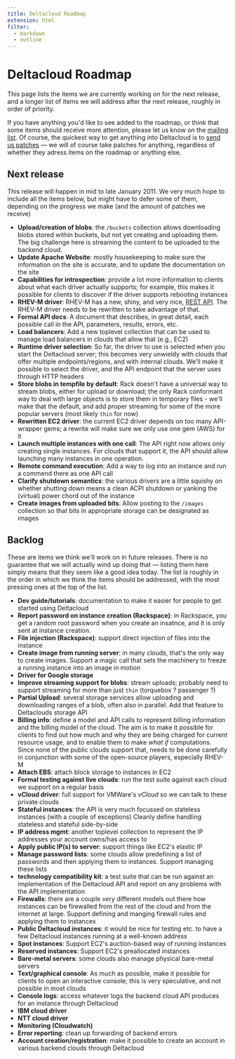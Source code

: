 ```yaml
---
title: Deltacloud Roadmap
extension: html
filter:
  - markdown
  - outline
---
```


# Deltacloud Roadmap

This page lists the items we are currently working on for the next release,
and a longer list of items we will address after the next release, roughly
in order of priority.

If you have anything you'd like to see added to the roadmap, or think that
some items should receive more attention, please let us know on the
[mailing list][1]. Of course, the quickest way to get anything into
Deltacloud is to [send us patches][2] &mdash; we will of course take patches
for anything, regardless of whether they adress items on the roadmap or
anything else.

[1]: /contribute.html
[2]: /contribute.html


<toc numbering="off" toc_style="ul" toc_range='h2-h3' />

## Next release

This release will happen in mid to late January 2011. We very much hope to
include all the items below, but might have to defer some of them,
depending on the progress we make (and the amount of patches we receive)

* __Upload/creation of blobs__: the `/buckets` collection allows
  downloading blobs stored within buckets, but not yet creating and
  uploading them. The big challenge here is streaming the content to be
  uploaded to the backend cloud.
* __Update Apache Website__: mostly housekeeping to make sure the
  information on the site is accurate, and to update the documentation on
  the site
* __Capabilities for introspection__: provide a lot more information to
  clients about what each driver actually supports; for example, this makes
  it possible for clients to discover if the driver supports rebooting
  instances
* __RHEV-M driver__: RHEV-M has a new, shiny, and very nice,
  [REST API](http://markmc.fedorapeople.org/rhevm-api/en-US/html/index.html). The
  RHEV-M driver needs to be rewritten to take advantage of that.
* __Formal API docs__: A document that describes, in great detail, each
  possible call in the API, parameters, results, errors, etc.
* __Load balancers__: Add a new toplevel collection that can be used to
  manage load balancers in clouds that allow that (e.g., EC2)
* __Runtime driver selection__: So far, the driver to use is selected when
  you start the Deltacloud server; this becomes very unwieldy with clouds
  that offer multiple endpoints/regions, and with internal clouds. We'll
  make it possible to select the driver, and the API endpoint that the
  server uses through HTTP headers
* __Store blobs in tempfile by default__: Rack doesn't have a universal way
  to stream blobs, either for upload or download; the only Rack conformant
  way to deal with large objects is to store them in temporary files -
  we'll make that the default, and add proper streaming for some of the
  more popular servers (most likely `thin` for now)
* __Rewritten EC2 driver__: the current EC2 driver depends on too many
  API-wrapper gems; a rewrite will make sure we only use one gem (AWS) for
  it
* __Launch multiple instances with one call__: The API right now allows
  only creating single instances. For clouds that support it, the API
  should allow launching many instances in one operation.
* __Remote command execution__: Add a way to log into an instance and run a
  commend there as one API call
* __Clarify shutdown semantics__: the various drivers are a little squishy
  on whether shutting down means a clean ACPI shutdown or yanking the
  (virtual) power chord out of the instance
* __Create images from uploaded bits__: Allow posting to the `/images`
  collection so that bits in appropriate storage can be designated as
  images

## Backlog

These are items we think we'll work on in future releases. There is no
guarantee that we will actually wind up doing that &mdash; listing them
here simply means that they seem like a good idea today. The list is
roughly in the order in which we think the items should be addressed, with
the most pressing ones at the top of the list.

* __Dev guide/tutorials__: documentation to make it easier for people to
  get started using Deltacloud
* __Report password on instance creation (Rackspace)__: in Rackspace, you
  get a random root password when you create an insatnce, and it is only
  sent at instance creation.
* __File injection (Rackspace)__: support direct injection of files into
  the instance
* __Create image from running server__: in many clouds, that's the only way
  to create images. Support a magic call that sets the machinery to freeze
  a running instance into an image in motion
* __Driver for Google storage__
* __Improve streaming support for blobs__: stream uploads; probably need to
  support streaming for more than just `thin` (torquebox ? passenger ?)
* __Partial Upload__: several storage services allow uploading and
  downloading ranges of a blob, often also in parallel. Add that feature to
  Deltaclouds storage API
* __Billing info__: define a model and API calls to represent billing
  information and the billing model of the cloud. The aim is to make it
  possible for clients to find out how much and why they are being charged
  for current resource usage, and to enable them to make _what if_
  computations. Since none of the public clouds support that, needs to be
  done carefully in conjunction with some of the open-source players,
  especially RHEV-M
* __Attach EBS__: attach block storage to instances in EC2
* __Formal testing against live clouds__: run the test suite against each
  cloud we support on a regular basis
* __vCloud driver__: full support for VMWare's _vCloud_ so we can talk to
  these private clouds
* __Stateful instances__: the API is very much focussed on stateless
  instances (with a couple of exceptions) Cleanly define handling stateless
  and stateful side-by-side
* __IP address mgmt__: another toplevel collection to represent the IP
  addresses your account owns/has access to
* __Apply public IP(s) to server__: support things like EC2's elastic IP
* __Manage password lists__: some clouds allow predefining a list of
  passwords and then applying them to instances. Support managing these
  lists
* __technology compatibility kit__: a test suite that can be run against an
  implementation of the Deltacloud API and report on any problems with the
  API implementation
* __Firewalls__: there are a couple _very_ different models out there how
  instances can be firewalled from the rest of the cloud and from the
  internet at large. Support defining and manging firewall rules and
  applying them to instances
* __Public Deltacloud instances__: it would be nice for testing etc. to
  have a few Deltacloud instances running at a well-known address
* __Spot instances__: Support EC2's auction-based way of running instances
* __Reserved instances__: Support EC2's preallocated instances
* __Bare-metal servers__: some clouds also manage physical bare-metal
  servers
* __Text/graphical console__: As much as possible, make it possible for
  clients to open an interactive console; this is very speculative, and not
  possible in most clouds
* __Console logs__: access whatever logs the backend cloud API produces for
  an instance through Deltacloud
* __IBM cloud driver__
* __NTT cloud driver__
* __Monitoring (Cloudwatch)__
* __Error reporting__: clean up forwarding of backend errors
* __Account creation/registration__: make it possible to create an account
  in various backend clouds through Deltacloud

